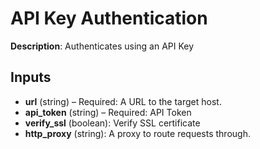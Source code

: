 # API Key Authentication

**Description**: Authenticates using an API Key

## Inputs

- **url** (string) – Required: A URL to the target host.
- **api_token** (string) – Required: API Token
- **verify_ssl** (boolean): Verify SSL certificate
- **http_proxy** (string): A proxy to route requests through.